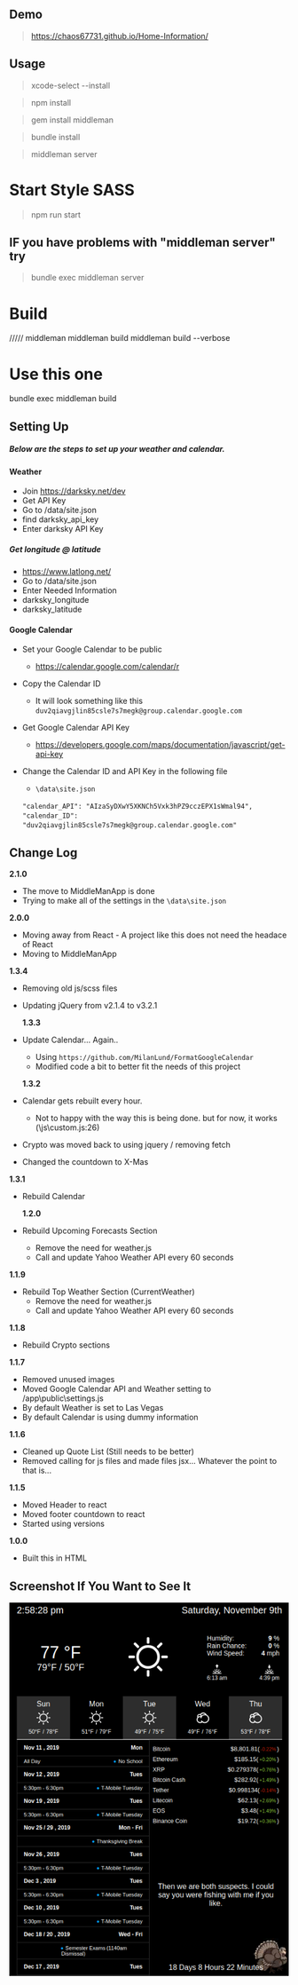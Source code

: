 ## Demo

> https://chaos67731.github.io/Home-Information/

## Usage

> xcode-select --install

> npm install

> gem install middleman

> bundle install

> middleman server

# Start Style SASS

> npm run start

## IF you have problems with "middleman server" try

> bundle exec middleman server

# Build

///// middleman
middleman build
middleman build --verbose

# Use this one

bundle exec middleman build

## Setting Up

##### Below are the steps to set up your weather and calendar.

#### Weather

- Join https://darksky.net/dev
- Get API Key
- Go to /data/site.json
- find darksky_api_key
- Enter darksky API Key

##### Get longitude @ latitude

- https://www.latlong.net/
- Go to /data/site.json
- Enter Needed Information
- darksky_longitude
- darksky_latitude

#### Google Calendar

- Set your Google Calendar to be public
  - https://calendar.google.com/calendar/r
- Copy the Calendar ID
  - It will look something like this `duv2qiavgjlin85csle7s7megk@group.calendar.google.com`
- Get Google Calendar API Key
  - https://developers.google.com/maps/documentation/javascript/get-api-key
- Change the Calendar ID and API Key in the following file

  - `\data\site.json`

  `"calendar_API": "AIzaSyDXwY5XKNCh5Vxk3hPZ9cczEPX1sWmal94",`
  `"calendar_ID": "duv2qiavgjlin85csle7s7megk@group.calendar.google.com"`

## Change Log

**2.1.0**

- The move to MiddleManApp is done
- Trying to make all of the settings in the `\data\site.json`

**2.0.0**

- Moving away from React - A project like this does not need the headace of React
- Moving to MiddleManApp

**1.3.4**

- Removing old js/scss files
- Updating jQuery from v2.1.4 to v3.2.1

  **1.3.3**

- Update Calendar... Again..

  - Using `https://github.com/MilanLund/FormatGoogleCalendar`
  - Modified code a bit to better fit the needs of this project

  **1.3.2**

- Calendar gets rebuilt every hour.
  - Not to happy with the way this is being done. but for now, it works (\js\custom.js:26)
- Crypto was moved back to using jquery / removing fetch
- Changed the countdown to X-Mas

**1.3.1**

- Rebuild Calendar

  **1.2.0**

- Rebuild Upcoming Forecasts Section
  - Remove the need for weather.js
  - Call and update Yahoo Weather API every 60 seconds

**1.1.9**

- Rebuild Top Weather Section (CurrentWeather)
  - Remove the need for weather.js
  - Call and update Yahoo Weather API every 60 seconds

**1.1.8**

- Rebuild Crypto sections

**1.1.7**

- Removed unused images
- Moved Google Calendar API and Weather setting to /app\public\settings.js
- By default Weather is set to Las Vegas
- By default Calendar is using dummy information

**1.1.6**

- Cleaned up Quote List (Still needs to be better)
- Removed calling for js files and made files jsx... Whatever the point to that is...

**1.1.5**

- Moved Header to react
- Moved footer countdown to react
- Started using versions

**1.0.0**

- Built this in HTML

## Screenshot If You Want to See It

![Alt text](/data/screenshot.png)

